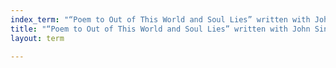 ```yaml
---
index_term: "“Poem to Out of This World and Soul Lies” written with John Sinclair"
title: "“Poem to Out of This World and Soul Lies” written with John Sinclair"
layout: term

---
```

